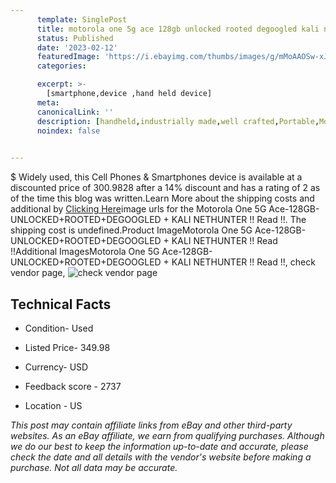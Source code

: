 ```yaml
---
      template: SinglePost
      title: motorola one 5g ace 128gb unlocked rooted degoogled kali nethunter read 
      status: Published
      date: '2023-02-12'
      featuredImage: 'https://i.ebayimg.com/thumbs/images/g/mMoAAOSw-xJirK9I/s-l225.jpg'
      categories: 

      excerpt: >-
        [smartphone,device ,hand held device]
      meta:
      canonicalLink: ''
      description: [handheld,industrially made,well crafted,Portable,Mobile,Compact,Convenient,Lightweight,Maneuverable,Man-portable,Miniature,Carriable,Hand-held,Light,Holdable,Transportable,Mobile device,Pocket-sized,On-the-go,Wireless,Cordless,Compact size,Convenient size, smartphone,device ,hand held device]
      noindex: false

        
---
```

$
    Widely used, this Cell Phones & Smartphones device is available at a discounted price of 300.9828 after a 14% discount and has a rating of 2 as of the time this blog was written.Learn More about the shipping costs and additional by [Clicking Here](https://www.ebay.com/itm/285114934066?hash=item42622ca332%3Ag%3AmMoAAOSw-xJirK9I&mkevt=1&mkcid=1&mkrid=711-53200-19255-0&campid=%253CePNCampaignId%253E&customid=%253CreferenceId%253E&toolid=10049)image urls for the Motorola One 5G Ace-128GB- UNLOCKED+ROOTED+DEGOOGLED + KALI NETHUNTER !! Read !!. The shipping cost is undefined.Product ImageMotorola One 5G Ace-128GB- UNLOCKED+ROOTED+DEGOOGLED + KALI NETHUNTER !! Read !!Additional ImagesMotorola One 5G Ace-128GB- UNLOCKED+ROOTED+DEGOOGLED + KALI NETHUNTER !! Read !!, check vendor page, ![check vendor page](https://origin-galleryplus.ebayimg.com/ws/web/285114934066_2_0_1/225x225.jpg,https://origin-galleryplus.ebayimg.com/ws/web/285114934066_3_0_1/225x225.jpg,https://origin-galleryplus.ebayimg.com/ws/web/285114934066_4_0_1/225x225.jpg,https://origin-galleryplus.ebayimg.com/ws/web/285114934066_5_0_1/225x225.jpg,https://origin-galleryplus.ebayimg.com/ws/web/285114934066_6_0_1/225x225.jpg,https://origin-galleryplus.ebayimg.com/ws/web/285114934066_7_0_1/225x225.jpg,https://origin-galleryplus.ebayimg.com/ws/web/285114934066_8_0_1/225x225.jpg,https://origin-galleryplus.ebayimg.com/ws/web/285114934066_9_0_1/225x225.jpg,https://origin-galleryplus.ebayimg.com/ws/web/285114934066_10_0_1/225x225.jpg,https://origin-galleryplus.ebayimg.com/ws/web/285114934066_11_0_1/225x225.jpg,https://origin-galleryplus.ebayimg.com/ws/web/285114934066_12_0_1/225x225.jpg)
    
    

 ## Technical Facts 



     
      

 - Condition- Used 


      

 - Listed Price- 349.98 


      

 - Currency- USD 


      

 - Feedback score - 2737 


      

 - Location - US 


      
      

 *_This post may contain affiliate links from eBay and other third-party websites. As an eBay affiliate, we earn from qualifying purchases. Although we do our best to keep the information up-to-date and accurate, please check the date and all details with the vendor's website before making a purchase. Not all data may be accurate._*



    
    
    
    
    